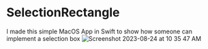 # SelectionRectangle
I made this simple MacOS App in Swift to show how someone can implement a selection box
![Screenshot 2023-08-24 at 10 35 47 AM](https://github.com/angelosstaboulis/SelectionRectangle/assets/79055304/0193f165-c508-4dbe-b15b-14a66861b98b)
